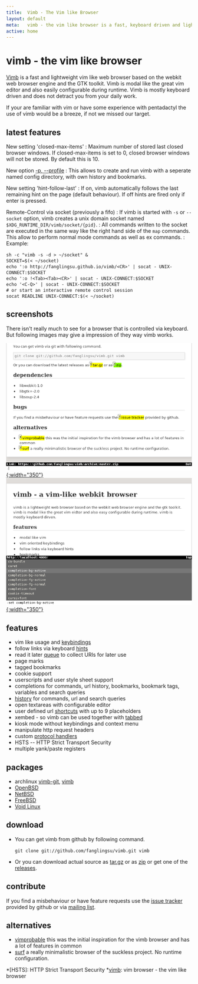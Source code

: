 ```yaml
---
title:  Vimb - The Vim like Browser
layout: default
meta:   vimb - the vim like browser is a fast, keyboard driven and lightweight web-browser
active: home
---
```



# vimb - the vim like browser

[Vimb][vimb] is a fast and lightweight vim like web browser based on the
webkit web browser engine and the GTK toolkit. Vimb is modal like the great
vim editor and also easily configurable during runtime. Vimb is mostly
keyboard driven and does not detract you from your daily work.

If your are familiar with vim or have some experience with pentadactyl the use
of vimb would be a breeze, if not we missed our target.

## latest features

New setting 'closed-max-items'
: Maximum number of stored last closed browser windows. If closed-max-items is
  set to 0, closed browser windows will not be stored. By default this is 10.

New option [-p, --profile](man.html#OPTIONS)
: This allows to create and run vimb with a seperate named config directory,
  with own history and bookmarks.

New setting 'hint-follow-last'
: If on, vimb automatically follows the last remaining hint on the page
  (default behaviour). If off hints are fired only if enter is pressed.

Remote-Control via socket (previously a fifo)
: If vimb is started with `-s` or `--socket` option, vimb creates a unix
  domain socket named `$XDG_RUNTIME_DIR/vimb/socket/{pid}`.
: All commands written to the socket are executed in the same way like the
  right hand side of the `map` commands. This allow to perform normal mode
  commands as well as ex commands.
: Example:

  ```shell
  sh -c "vimb -s -d > ~/socket" &
  SOCKET=$(< ~/socket)
  echo ':o http://fanglingsu.github.io/vimb/<CR>' | socat - UNIX-CONNECT:$SOCKET
  echo ':o !<Tab><Tab><CR>' | socat - UNIX-CONNECT:$SOCKET
  echo '<C-Q>' | socat - UNIX-CONNECT:$SOCKET
  # or start an interactive remote control session
  socat READLINE UNIX-CONNECT:$(< ~/socket)
  ```


## screenshots

There isn't really much to see for a browser that is controlled via keyboard.
But following images may give a impression of they way vimb works.

[![vimb hinting marks active element like links](media/vimb-hints.png "link hinting (688x472 32kB)"){:width="350"}](media/vimb-hints.png)
[![completion with scrallable completion menu](media/vimb-completion.png "completion of settings (690x472 10kB)"){:width="350"}](media/vimb-completion.png)

## features

- vim like usage and [keybindings][]
- follow links via keyboard [hints][]
- read it later [queue][] to collect URIs for later use
- page marks
- tagged bookmarks
- cookie support
- userscripts and user style sheet support
- completions for commands, url history, bookmarks, bookmark tags, variables
  and search queries
- [history][] for commands, url and search queries
- open textareas with configurable editor
- user defined url [shortcuts][] with up to 9 placeholders
- xembed - so vimb can be used together with [tabbed](faq.html#tabbed)
- kiosk mode without keybindings and context menu
- manipulate http request headers
- custom [protocol handlers][handlers]
- HSTS -- HTTP Strict Transport Security
- multiple yank/paste registers

## packages

- archlinux [vimb-git][arch-git], [vimb][arch]
- [OpenBSD][]
- [NetBSD][]
- [FreeBSD][]
- [Void Linux][]

## download
- You can get vimb from github by following command.

      git clone git://github.com/fanglingsu/vimb.git vimb

- Or you can download actual source as [tar.gz][tgz] or as [zip][] or get
  one of the [releases][].

## contribute

If you find a misbehaviour or have feature requests use the
[issue tracker][bug] provided by github or via [mailing list][mail].

## alternatives

- [vimprobable][] this was the initial inspiration for the vimb browser and has
  a lot of features in common
- [surf][] a really minimalistic browser of the suckless project. No runtime
  configuration.

[FreeBSD]:     http://www.freshports.org/www/vimb/ "vimb - FreeBSD port"
[OpenBSD]:     http://openports.se/www/vimb "vimb - OpenBSD port"
[NetBSD]:      http://pkgsrc.se/www/vimb  "vimb - NetBSD package"
[arch-git]:    https://aur.archlinux.org/packages/vimb-git/ "vimb - archlinux package"
[arch]:        https://aur.archlinux.org/packages/vimb/ "vimb - archlinux package"
[bug]:         https://github.com/fanglingsu/vimb/issues "vimb vim like browser - issues"
[handlers]:    man.html#Handlers "vimb custom protocol handlers"
[hints]:       man.html#Hinting "vimb hinting"
[history]:     man.html#Command_Line_History "vimb keybindings to access history"
[keybindings]: man.html#Key_Mapping "vimb keybindings"
[mail]:        https://lists.sourceforge.net/lists/listinfo/vimb-users "vimb vim like browser - mailing list"
[queue]:       man.html#Queue "vimb read it later queue feature"
[releases]:    https://github.com/fanglingsu/vimb/releases "vimb download releases"
[shortcuts]:   man.html#Shortcuts "vimb shortcuts"
[surf]:        http://surf.suckless.org/
[tgz]:         https://github.com/fanglingsu/vimb/archive/master.tar.gz "vimb download tar.gz"
[vimb]:        https://github.com/fanglingsu/vimb "vimb project sources"
[vimprobable]: http://sourceforge.net/apps/trac/vimprobable/
[zip]:         https://github.com/fanglingsu/vimb/archive/master.zip "vimb download zip"
[Void Linux]:  https://github.com/voidlinux/void-packages/blob/master/srcpkgs/vimb/template "vimb - Void Linux package"
*[HSTS]:       HTTP Strict Transport Security
*[vimb]:       vim browser - the vim like browser
